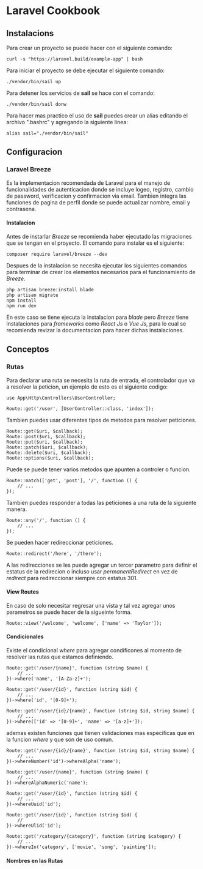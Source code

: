 # Laravel Cookbook
## Instalacions

Para crear un proyecto se puede hacer con el siguiente comando:

`curl -s "https://laravel.build/example-app" | bash`

Para iniciar el proyecto se debe ejecutar el siguiente comando:

`./vendor/bin/sail up`

Para detener los servicios de __sail__ se hace con el comando:

`./vendor/bin/sail donw`

Para hacer mas practico el uso de __sail__ puedes crear un alias editando el
archivo ".bashrc" y agregando la siguiente linea:

`alias sail="./vendor/bin/sail"`

## Configuracion
### Laravel Breeze

Es la implementacion recomendada de Laravel para el manejo de funcionalidades de
autenticacion donde se incluye logeo, registro, cambio de password, verificacion
y confirmacion via email. Tambien integra las funciones de pagina de perfil
donde se puede actualizar nombre, email y contrasena.

#### Instalacion

Antes de instarlar _Breeze_ se recomienda haber ejecutado las migraciones que se
tengan en el proyecto. El comando para instalar es el siguiente:

`composer require laravel/breeze --dev`

Despues de la instalacion se necesita ejecutar los siguientes comandos para
terminar de crear los elementos necesarios para el funcionamiento de _Breeze_.

```
php artisan breeze:install blade
php artisan migrate
npm install
npm run dev
```

En este caso se tiene ejecuta la instalacion para _blade_ pero _Breeze_ tiene
instalaciones para _frameworks_ como _React Js_ o _Vue Js_, para lo cual se
recomienda revizar la documentacion para hacer dichas instalaciones.

## Conceptos
### Rutas

Para declarar una ruta se necesita la ruta de entrada, el controlador que va a
resolver la peticion, un ejemplo de esto es el siguiente codigo:

```
use App\Http\Controllers\UserController;
 
Route::get('/user', [UserController::class, 'index']);
```

Tambien puedes usar diferentes tipos de metodos para resolver peticiones.

```
Route::get($uri, $callback);
Route::post($uri, $callback);
Route::put($uri, $callback);
Route::patch($uri, $callback);
Route::delete($uri, $callback);
Route::options($uri, $callback);
```

Puede se puede tener varios metodos que apunten a controler o funcion.

```
Route::match(['get', 'post'], '/', function () {
    // ...
});
```

Tambien puedes responder a todas las peticiones a una ruta de la siguiente
manera.

```
Route::any('/', function () {
    // ...
});
```

Se pueden hacer redireccionar peticiones.

`Route::redirect('/here', '/there');`

A las redirecciones se les puede agregar un tercer parametro para definir el
estatus de la redirecion o incluso usar _permanentRedirect_ en vez de _redirect_
para redireccionar siempre con estatus 301.

#### View Routes

En caso de solo necesitar regresar una vista y tal vez agregar unos parametros
se puede hacer de la sigueinte forma.

`Route::view('/welcome', 'welcome', ['name' => 'Taylor']);`

#### Condicionales

Existe el condicional _where_ para agregar condificones al momento de resolver
las rutas que estamos definiendo.

```
Route::get('/user/{name}', function (string $name) {
    // ...
})->where('name', '[A-Za-z]+');
 
Route::get('/user/{id}', function (string $id) {
    // ...
})->where('id', '[0-9]+');
 
Route::get('/user/{id}/{name}', function (string $id, string $name) {
    // ...
})->where(['id' => '[0-9]+', 'name' => '[a-z]+']);
```

ademas existen funciones que tienen validaciones mas especificas que en la
funcion _where_ y que son de uso comun.

```
Route::get('/user/{id}/{name}', function (string $id, string $name) {
    // ...
})->whereNumber('id')->whereAlpha('name');
 
Route::get('/user/{name}', function (string $name) {
    // ...
})->whereAlphaNumeric('name');
 
Route::get('/user/{id}', function (string $id) {
    // ...
})->whereUuid('id');
 
Route::get('/user/{id}', function (string $id) {
    //
})->whereUlid('id');
 
Route::get('/category/{category}', function (string $category) {
    // ...
})->whereIn('category', ['movie', 'song', 'painting']);
```

#### Nombres en las Rutas

